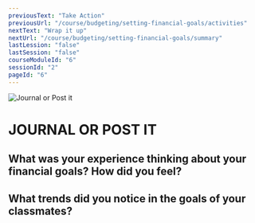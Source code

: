 ```yaml
---
previousText: "Take Action"
previousUrl: "/course/budgeting/setting-financial-goals/activities"
nextText: "Wrap it up"
nextUrl: "/course/budgeting/setting-financial-goals/summary"
lastLession: "false"
lastSession: "false"
courseModuleId: "6"
sessionId: "2"
pageId: "6"
---
```



![Journal or Post it](/assets/img/journal-it.png)
# JOURNAL OR POST IT

## What was your experience thinking about your financial goals? How did you feel?
<sparkle-feed-post assignment-name="What was your experience thinking about your financial goals? How did you feel?" ></sparkle-feed-post>

## What trends did you notice in the goals of your classmates?
<sparkle-feed-post assignment-name="What trends did you notice in the goals of your classmates?" ></sparkle-feed-post>